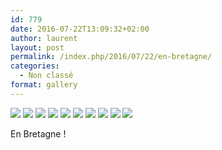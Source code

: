 ```yaml
---
id: 779
date: 2016-07-22T13:09:32+02:00
author: laurent
layout: post
permalink: /index.php/2016/07/22/en-bretagne/
categories:
  - Non classé
format: gallery
---
```

<img src="/images/2016/07/tumblr_oapwk5tK431uuvt0bo1_1280.jpg" />
<img src="/images/2016/07/tumblr_oapwk5tK431uuvt0bo2_1280.jpg" />
<img src="/images/2016/07/tumblr_oapwk5tK431uuvt0bo3_1280.jpg" />
<img src="/images/2016/07/tumblr_oapwk5tK431uuvt0bo4_1280.jpg" />
<img src="/images/2016/07/tumblr_oapwk5tK431uuvt0bo5_1280.jpg" />
<img src="/images/2016/07/tumblr_oapwk5tK431uuvt0bo6_1280.jpg" />
<img src="/images/2016/07/tumblr_oapwk5tK431uuvt0bo7_1280.jpg" />
<img src="/images/2016/07/tumblr_oapwk5tK431uuvt0bo8_1280.jpg" />
<img src="/images/2016/07/tumblr_oapwk5tK431uuvt0bo9_1280.jpg" />
<img src="/images/2016/07/tumblr_oapwk5tK431uuvt0bo10_1280.jpg" />

En Bretagne !